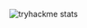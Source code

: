 <script src="https://tryhackme.com/badge/476469"></script>
![tryhackme stats](https://raw.githubusercontent.com/capangjabba/capangjabba/master/assets/thm_propic.png)
